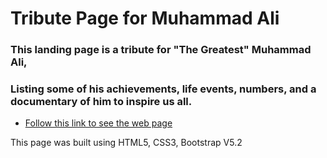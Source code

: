 # Tribute Page for Muhammad Ali
### This landing page is a tribute for "The Greatest" Muhammad Ali,
### Listing some of his achievements, life events, numbers, and a documentary of him to inspire us all.

- [Follow this link to see the web page](https://amrfayez247.github.io/tributePage/index.html)

This page was built using HTML5, CSS3, Bootstrap V5.2
